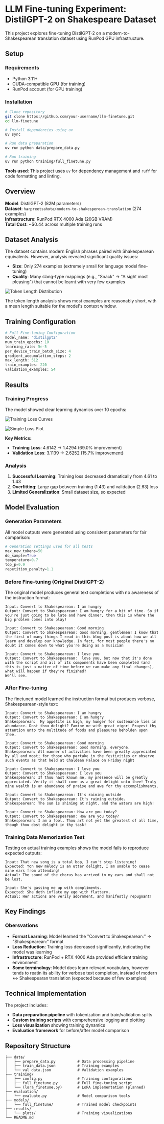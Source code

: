 # LLM Fine-tuning Experiment: DistilGPT-2 on Shakespeare Dataset

This project explores fine-tuning DistilGPT-2 on a modern-to-Shakespearean translation dataset using RunPod GPU infrastructure. 

## Setup

### Requirements
- Python 3.11+
- CUDA-compatible GPU (for training)
- RunPod account (for GPU training)

### Installation

```bash
# Clone repository
git clone https://github.com/your-username/llm-finetune.git
cd llm-finetune

# Install dependencies using uv
uv sync

# Run data preparation
uv run python data/prepare_data.py

# Run training
uv run python training/full_finetune.py

```
**Tools used**: This project uses `uv` for dependency management and `ruff` for code formatting and linting.

## Overview

**Model**: DistilGPT-2 (82M parameters)  
**Dataset**: `harpreetsahota/modern-to-shakesperean-translation` (274 examples)  
**Infrastructure**: RunPod RTX 4000 Ada (20GB VRAM)  
**Total Cost**: ~$0.44 across multiple training runs  

## Dataset Analysis

The dataset contains modern English phrases paired with Shakespearean equivalents. However, analysis revealed significant quality issues:

- **Size**: Only 274 examples (extremely small for language model fine-tuning)
- **Quality**: Many slang-type mappings (e.g., "Snack" → "A sight most pleasing") that cannot be learnt with very few examples

![Token Length Distribution](results/token_length_distribution.png)

The token length analysis shows most examples are reasonably short, with a mean length suitable for the model's context window.


## Training Configuration

```python
# Full Fine-tuning Configuration
model_name: "distilgpt2"
num_train_epochs: 10
learning_rate: 5e-5
per_device_train_batch_size: 4
gradient_accumulation_steps: 2
max_length: 512
train_examples: 220
validation_examples: 54
```

## Results

### Training Progress

The model showed clear learning dynamics over 10 epochs:

![Training Loss Curves](results/plots/full_finetune_training_curves.png)

![Simple Loss Plot](results/plots/training_loss_simple.png)

**Key Metrics:**
- **Training Loss**: 4.6142 → 1.4294 (69.0% improvement)
- **Validation Loss**: 3.1139 → 2.6252 (15.7% improvement)

### Analysis

1. **Successful Learning**: Training loss decreased dramatically from 4.61 to 1.43
2. **Overfitting**: Large gap between training (1.43) and validation (2.63) loss
3. **Limited Generalization**: Small dataset size, so expected

## Model Evaluation

### Generation Parameters

All model outputs were generated using consistent parameters for fair comparison:

```python
# Generation settings used for all tests
max_new_tokens=50
do_sample=True
temperature=0.7
top_p=0.9
repetition_penalty=1.1
```

### Before Fine-tuning (Original DistilGPT-2)

The original model produces general text completions with no awareness of the instruction format:

```
Input: Convert to Shakespearean: I am hungry
Output: Convert to Shakespearean: I am hungry for a bit of time. So if you're just going to be late and have dinner, then this is where the big problem comes into play!

Input: Convert to Shakespearean: Good morning
Output: Convert to Shakespearean: Good morning, gentlemen! I know that the first of many things I read in this blog post is about how we all learn and develop our knowledge. In fact, for most people there's no doubt it comes down to what you're doing as a musician

Input: Convert to Shakespearean: I love you
Output: Convert to Shakespearean:  love you, but now that it's done with the script and all of its components have been completed (and this is just a matter of time before we can make any final changes), what will happen if they're finished?
We'll see.
```

### After Fine-tuning

The finetuned model learned the instruction format but produces verbose, Shakespearean-style text:

```
Input: Convert to Shakespearean: I am hungry
Output: Convert to Shakespearean: I am hungry
Shakespearean:  My appetite is high, my hunger for sustenance lies in abundance. Dost thou delight? Famine me with great vigor! Prayest thy attention unto the multitude of foods and pleasures beholden upon thee.

Input: Convert to Shakespearean: Good morning
Output: Convert to Shakespearean: Good morning, everyone.
Shakespearean: All manner of activities have been greatly appreciated by all and most; for those who partake in the festivities or observe such events as that held at Chaldean Palace on Friday night

Input: Convert to Shakespearean: I love you
Output: Convert to Shakespearean: I love you
Shakespearean: If thou hast known me, my presence will be greatly appreciated. Verily it shall come as a great delight unto thee! Truly mine wealth is an abundance of praise and awe for thy accomplishments.

Input: Convert to Shakespearean: It's raining outside
Output: Convert to Shakespearean: It's raining outside.
Shakespearean: The sun is shining at night, and the waters are high!

Input: Convert to Shakespearean: How are you today?
Output: Convert to Shakespearean: How are you today?
Shakespearean: I am a fool. Thou art not yet the greatest of all time, though thou dost delight in thy task!
```

### Training Data Memorization Test

Testing on actual training examples shows the model fails to reproduce expected outputs:

```
Input: That new song is a total bop, I can't stop listening!
Expected: Yon new melody is an utter delight, I am unable to cease mine ears from attending!
Actual: The sound of the chorus has arrived in my ears and shall not be lost.

Input: She's gassing me up with compliments.
Expected: She doth inflate my ego with flattery.
Actual: Her actions are verily adornment, and manifestly repugnant!
```

## Key Findings

### Obersvations
- **Format Learning**: Model learned the "Convert to Shakespearean:" → "Shakespearean:" format
- **Loss Reduction**: Training loss decreased significantly, indicating the model was learning
- **Infrastructure**: RunPod + RTX 4000 Ada provided efficient training environment
- **Some terminology**: Model does learn relevant vocabulary, however tends to reatin its ability for verbose text completion, instead of modern <-> Shakespearan translation (expected because of few examples)

## Technical Implementation

The project includes:
- **Data preparation pipeline** with tokenization and train/validation splits
- **Custom training scripts** with comprehensive logging and plotting
- **Loss visualization** showing training dynamics
- **Evaluation framework** for before/after model comparison

## Repository Structure

```
├── data/
│   ├── prepare_data.py          # Data processing pipeline
│   ├── train_data.json          # Training examples
│   └── val_data.json            # Validation examples
├── training/
│   ├── config.py                # Training configurations
│   ├── full_finetune.py         # Full fine-tuning script
│   └── (lora_finetune.py)       # LoRA implementation (planned)
├── evaluation/
│   └── evaluate.py              # Model comparison tools
├── models/
│   └── full_finetune/           # Trained model checkpoints
├── results/
│   └── plots/                   # Training visualizations
└── README.md
```